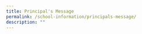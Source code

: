 ```yaml
---
title: Principal's Message
permalink: /school-information/principals-message/
description: ""
---
```

